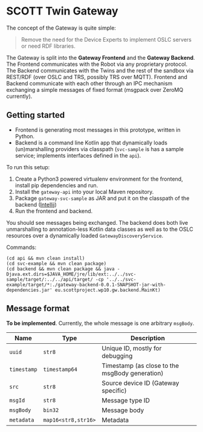 # SCOTT Twin Gateway

The concept of the Gateway is quite simple:

> Remove the need for the Device Experts to implement OSLC servers or need RDF
> libraries.

The Gateway is split into the **Gateway Frontend** and the **Gateway Backend**.
The Frontend communicates with the Robot via any proprietary protocol. The
Backend communicates with the Twins and the rest of the sandbox via REST/RDF
(over OSLC and TRS, possibly TRS over MQTT). Frontend and Backend communicate
with each other through an IPC mechanism exchanging a simple messages of fixed
format (msgpack over ZeroMQ currently).

## Getting started

* Frontend is generating most messages in this prototype, written in Python.
* Backend is a command line Kotlin app that dynamically loads (un)marshalling
  providers via classpath (`svc-sample` is has a sample service; implements
  interfaces defined in the `api`).

To run this setup:

1. Create a Python3 powered virtualenv environment for the frontend, install
   pip dependencies and run.
1. Install the `gateway-api` into your local Maven repository.
1. Package `gateway-svc-sample` as JAR and put it on the classpath of the
   backend
   ([Intellij](https://stackoverflow.com/questions/854264/how-to-add-directory-to-classpath-in-an-application-run-profile-in-intellij-idea))
1. Run the frontend and backend.

You should see messages being exchanged. The backend does both live unmarshalling to annotation-less Kotlin data classes as well as to the OSLC resources over a dynamically loaded `GatewayDiscoveryService`.

Commands:

```
(cd api && mvn clean install)
(cd svc-example && mvn clean package)
(cd backend && mvn clean package && java -Djava.ext.dirs=$JAVA_HOME/jre/lib/ext:../../svc-sample/target/:../../api/target/ -cp '../../svc-example/target/*:./gateway-backend-0.0.1-SNAPSHOT-jar-with-dependencies.jar' eu.scottproject.wp10.gw.backend.MainKt)
```

## Message format

**To be implemented**. Currently, the whole message is one arbitrary `msgBody`.

| Name        | Type                | Description                                    |
|-------------|---------------------|------------------------------------------------|
| `uuid`      | `str8`              | Unique ID, mostly for debugging                |
| `timestamp` | `timestamp64`       | Timestamp (as close to the msgBody generation) |
| `src`       | `str8`              | Source device ID (Gateway specific)            |
| `msgId`     | `str8`              | Message type ID                                |
| `msgBody`   | `bin32`             | Message body                                   |
| `metadata`  | `map16<str8,str16>` | Metadata                                       |

